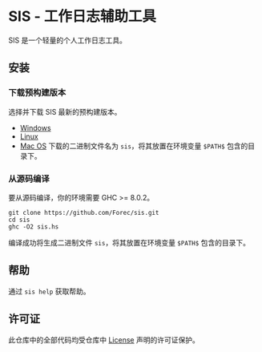 # SIS - 工作日志辅助工具

SIS 是一个轻量的个人工作日志工具。

## 安装
### 下载预构建版本
选择并下载 SIS 最新的预构建版本。
* [Windows](#)
* [Linux](#)
* [Mac OS](#)
下载的二进制文件名为 `sis`，将其放置在环境变量 `$PATH$` 包含的目录下。 

### 从源码编译
要从源码编译，你的环境需要 GHC >= 8.0.2。
```shell
git clone https://github.com/Forec/sis.git
cd sis
ghc -O2 sis.hs
```
编译成功将生成二进制文件 `sis`，将其放置在环境变量 `$PATH$` 包含的目录下。 

## 帮助
通过 `sis help` 获取帮助。

## 许可证
此仓库中的全部代码均受仓库中 [License](https://github.com/Forec/sis/blob/master/LICENSE) 声明的许可证保护。
